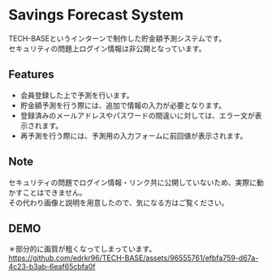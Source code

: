 # Savings Forecast System
 
TECH-BASEというインターンで制作した貯金額予測システムです。<br>
セキュリティの問題上ログイン情報は非公開となっています。

## Features
- 会員登録した上で予測を行います。
- 貯金額予測を行う際には、追加で情報の入力が必要となります。
- 登録済みのメールアドレスやパスワードの間違いに対しては、エラー文が表示されます。
- 再予測を行う際には、予測用の入力フォームに前回値が表示されます。

## Note
セキュリティの問題でログイン情報・リンク共に公開していないため、実際に動かすことはできません。<br>
その代わり画像と説明を用意したので、気になる方はご覧ください。

## DEMO
＊部分的に画質が粗くなってしまっています。<br>
https://github.com/edrkr96/TECH-BASE/assets/96555761/efbfa759-d67a-4c23-b3ab-6eaf65cbfa0f

